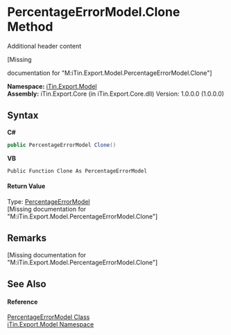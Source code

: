 # PercentageErrorModel.Clone Method 
Additional header content 

\[Missing <summary> documentation for "M:iTin.Export.Model.PercentageErrorModel.Clone"\]

**Namespace:**&nbsp;<a href="ef57ffcc-e95e-b212-5a46-9aa6f5a3511f">iTin.Export.Model</a><br />**Assembly:**&nbsp;iTin.Export.Core (in iTin.Export.Core.dll) Version: 1.0.0.0 (1.0.0.0)

## Syntax

**C#**<br />
``` C#
public PercentageErrorModel Clone()
```

**VB**<br />
``` VB
Public Function Clone As PercentageErrorModel
```


#### Return Value
Type: <a href="19f95b88-60dd-3102-0796-e6c53f329acb">PercentageErrorModel</a><br />\[Missing <returns> documentation for "M:iTin.Export.Model.PercentageErrorModel.Clone"\]

## Remarks
\[Missing <remarks> documentation for "M:iTin.Export.Model.PercentageErrorModel.Clone"\]

## See Also


#### Reference
<a href="19f95b88-60dd-3102-0796-e6c53f329acb">PercentageErrorModel Class</a><br /><a href="ef57ffcc-e95e-b212-5a46-9aa6f5a3511f">iTin.Export.Model Namespace</a><br />